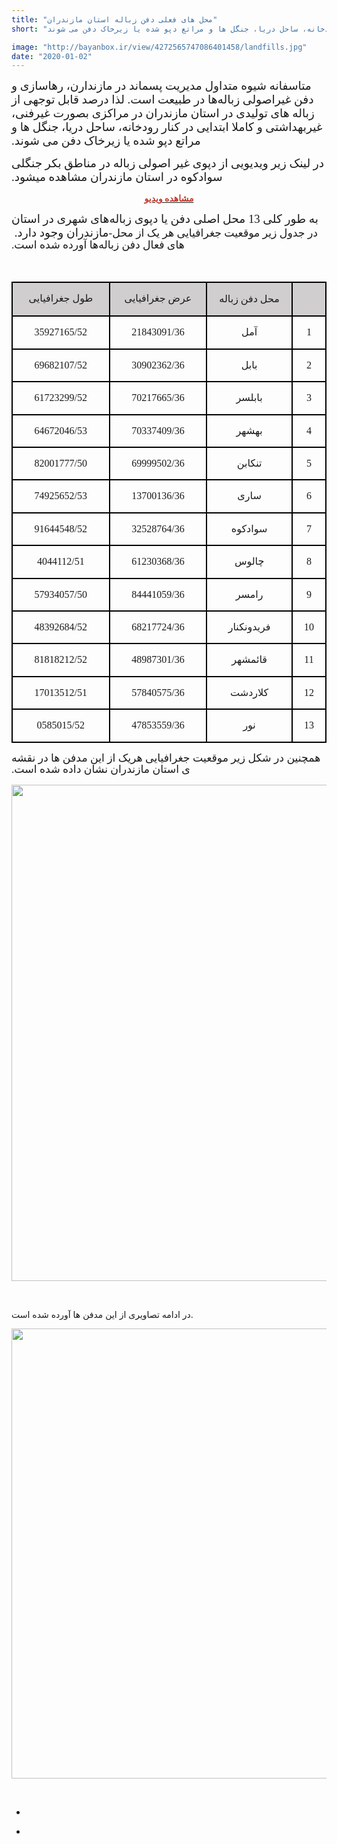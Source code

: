 ```yaml
---
title: "محل های فعلی دفن زباله استان مازندران"
short: "متاسفانه شیوه متداول مدیریت پسماند در مازندارن، رهاسازی و دفن غیراصولی زباله‌ها در طبیعت است. لذا درصد قابل توجهی از زباله ­های تولیدی در استان مازندران در مراکزی بصورت غیرفنی، غیربهداشتی و کاملا ابتدایی در کنار رودخانه، ساحل دریا، جنگل ­ها و مراتع دپو شده یا زیرخاک دفن می ­شوند."

image: "http://bayanbox.ir/view/4272565747086401458/landfills.jpg"
date: "2020-01-02"
---
```


<div class="post">
<div class="body align"><div class="cnt">
<p><span lang="AR-SA" dir="RTL" style="font-size:14.0pt"><span style="font-family:&quot;B Nazanin&quot;">متاسفانه شیوه متداول مدیریت پسماند در مازندارن، رهاسازی و دفن غیراصولی زباله‌ها در طبیعت است. لذا درصد قابل توجهی از زباله ­های تولیدی در استان مازندران در مراکزی بصورت غیرفنی، غیربهداشتی و کاملا ابتدایی در کنار رودخانه، ساحل دریا، جنگل ­ها و مراتع دپو شده یا زیرخاک دفن می ­شوند.</span></span></p>
<p><span lang="AR-SA" dir="RTL" style="font-size:14.0pt"><span style="font-family:&quot;B Nazanin&quot;">در لینک زیر ویدیویی از دپوی غیر اصولی زباله در مناطق بکر جنگلی سوادکوه در استان مازندران مشاهده میشود. </span></span></p>
<p style="text-align: center;"><strong><a href="https://as1.cdn.asset.aparat.com/aparat-video/19c4e5f43d3b986f20ee835af6c56dde23477437-360p.mp4"><span style="color:#c0392b;">مشاهده ویدیو</span></a></strong></p>
<p><span lang="AR-SA" dir="RTL" style="font-size:14.0pt"><span style="font-family:&quot;B Nazanin&quot;">به طور کلی 13 محل اصلی دفن یا دپوی زباله‌های شهری در استان مازندران وجود دارد.&nbsp;</span></span><span lang="FA" dir="RTL" style="font-size:13.0pt"><span style="line-height:107%"><span style="font-family:&quot;B Nazanin&quot;">در جدول زیر موقعیت جغرافیایی هر یک از محل­ های فعال دفن زباله‌ها آورده شده است.</span></span></span></p>
<p><span lang="FA" dir="RTL" style="font-size:13.0pt"><span style="line-height:107%"><span style="font-family:&quot;B Nazanin&quot;">&nbsp;</span></span></span></p>
<table class="MsoTableGrid" dir="rtl" style="border-collapse:collapse; border:none" align="center"><tbody>
<tr>
<td valign="top" style="border-bottom:2px solid black; width:39px; padding:0cm 7px 0cm 7px; height:18px; background-color:#d0cece; border-top:2px solid black; border-right:2px solid black; border-left:2px solid black"><p align="center" dir="RTL" style="text-align:center">&nbsp;</p></td>
<td style="border-bottom:2px solid black; width:123px; padding:0cm 7px 0cm 7px; height:18px; background-color:#d0cece; border-top:2px solid black; border-right:none; border-left:2px solid black"><p align="center" dir="RTL" style="text-align:center"><span style="font-size:11pt"><span style="line-height:115%"><span style="direction:rtl"><span style="unicode-bidi:embed"><span style="font-family:Calibri,sans-serif"><span lang="FA" style="font-size:12.0pt"><span style="line-height:115%"><span style="font-family:&quot;B Nazanin&quot;">محل دفن زباله</span></span></span></span></span></span></span></span></p></td>
<td valign="top" style="border-bottom:2px solid black; width:142px; padding:0cm 7px 0cm 7px; height:18px; background-color:#d0cece; border-top:2px solid black; border-right:none; border-left:2px solid black"><p align="center" dir="RTL" style="text-align:center"><span style="font-size:11pt"><span style="line-height:115%"><span style="direction:rtl"><span style="unicode-bidi:embed"><span style="font-family:Calibri,sans-serif"><span lang="FA" style="font-size:12.0pt"><span style="line-height:115%"><span style="font-family:&quot;B Nazanin&quot;">عرض جغرافیایی</span></span></span></span></span></span></span></span></p></td>
<td valign="top" style="border-bottom:2px solid black; width:142px; padding:0cm 7px 0cm 7px; height:18px; background-color:#d0cece; border-top:2px solid black; border-right:none; border-left:2px solid black"><p align="center" dir="RTL" style="text-align:center"><span style="font-size:11pt"><span style="line-height:115%"><span style="direction:rtl"><span style="unicode-bidi:embed"><span style="font-family:Calibri,sans-serif"><span lang="FA" style="font-size:12.0pt"><span style="line-height:115%"><span style="font-family:&quot;B Nazanin&quot;">طول جغرافیایی</span></span></span></span></span></span></span></span></p></td>
</tr>
<tr>
<td valign="top" style="border-bottom:2px solid black; width:39px; padding:0cm 7px 0cm 7px; height:18px; border-top:none; border-right:2px solid black; border-left:2px solid black"><p align="center" dir="RTL" style="text-align:center"><span style="font-size:11pt"><span style="line-height:115%"><span style="direction:rtl"><span style="unicode-bidi:embed"><span style="font-family:Calibri,sans-serif"><span lang="FA" style="font-size:12.0pt"><span style="line-height:115%"><span style="font-family:&quot;B Nazanin&quot;">1</span></span></span></span></span></span></span></span></p></td>
<td style="border-bottom:2px solid black; width:123px; padding:0cm 7px 0cm 7px; height:18px; border-top:none; border-right:none; border-left:2px solid black"><p align="center" dir="RTL" style="text-align:center"><span style="font-size:11pt"><span style="line-height:115%"><span style="direction:rtl"><span style="unicode-bidi:embed"><span style="font-family:Calibri,sans-serif"><span lang="FA" style="font-size:12.0pt"><span style="line-height:115%"><span style="font-family:&quot;B Nazanin&quot;">آمل</span></span></span></span></span></span></span></span></p></td>
<td valign="top" style="border-bottom:2px solid black; width:142px; padding:0cm 7px 0cm 7px; height:18px; border-top:none; border-right:none; border-left:2px solid black"><p align="center" dir="RTL" style="text-align:center"><span style="font-size:11pt"><span style="line-height:115%"><span style="direction:rtl"><span style="unicode-bidi:embed"><span style="font-family:Calibri,sans-serif"><span lang="FA" style="font-size:12.0pt"><span style="line-height:115%"><span style="font-family:&quot;B Nazanin&quot;">21843091/36</span></span></span></span></span></span></span></span></p></td>
<td valign="top" style="border-bottom:2px solid black; width:142px; padding:0cm 7px 0cm 7px; height:18px; border-top:none; border-right:none; border-left:2px solid black"><p align="center" dir="RTL" style="text-align:center"><span style="font-size:11pt"><span style="line-height:115%"><span style="direction:rtl"><span style="unicode-bidi:embed"><span style="font-family:Calibri,sans-serif"><span lang="FA" style="font-size:12.0pt"><span style="line-height:115%"><span style="font-family:&quot;B Nazanin&quot;">35927165/52</span></span></span></span></span></span></span></span></p></td>
</tr>
<tr>
<td valign="top" style="border-bottom:2px solid black; width:39px; padding:0cm 7px 0cm 7px; height:18px; border-top:none; border-right:2px solid black; border-left:2px solid black"><p align="center" dir="RTL" style="text-align:center"><span style="font-size:11pt"><span style="line-height:115%"><span style="direction:rtl"><span style="unicode-bidi:embed"><span style="font-family:Calibri,sans-serif"><span lang="FA" style="font-size:12.0pt"><span style="line-height:115%"><span style="font-family:&quot;B Nazanin&quot;">2</span></span></span></span></span></span></span></span></p></td>
<td style="border-bottom:2px solid black; width:123px; padding:0cm 7px 0cm 7px; height:18px; border-top:none; border-right:none; border-left:2px solid black"><p align="center" dir="RTL" style="text-align:center"><span style="font-size:11pt"><span style="line-height:115%"><span style="direction:rtl"><span style="unicode-bidi:embed"><span style="font-family:Calibri,sans-serif"><span lang="FA" style="font-size:12.0pt"><span style="line-height:115%"><span style="font-family:&quot;B Nazanin&quot;">بابل</span></span></span></span></span></span></span></span></p></td>
<td valign="top" style="border-bottom:2px solid black; width:142px; padding:0cm 7px 0cm 7px; height:18px; border-top:none; border-right:none; border-left:2px solid black"><p align="center" dir="RTL" style="text-align:center"><span style="font-size:11pt"><span style="line-height:115%"><span style="direction:rtl"><span style="unicode-bidi:embed"><span style="font-family:Calibri,sans-serif"><span lang="FA" style="font-size:12.0pt"><span style="line-height:115%"><span style="font-family:&quot;B Nazanin&quot;">30902362/36</span></span></span></span></span></span></span></span></p></td>
<td valign="top" style="border-bottom:2px solid black; width:142px; padding:0cm 7px 0cm 7px; height:18px; border-top:none; border-right:none; border-left:2px solid black"><p align="center" dir="RTL" style="text-align:center"><span style="font-size:11pt"><span style="line-height:115%"><span style="direction:rtl"><span style="unicode-bidi:embed"><span style="font-family:Calibri,sans-serif"><span lang="FA" style="font-size:12.0pt"><span style="line-height:115%"><span style="font-family:&quot;B Nazanin&quot;">69682107/52</span></span></span></span></span></span></span></span></p></td>
</tr>
<tr>
<td valign="top" style="border-bottom:2px solid black; width:39px; padding:0cm 7px 0cm 7px; height:18px; border-top:none; border-right:2px solid black; border-left:2px solid black"><p align="center" dir="RTL" style="text-align:center"><span style="font-size:11pt"><span style="line-height:115%"><span style="direction:rtl"><span style="unicode-bidi:embed"><span style="font-family:Calibri,sans-serif"><span lang="FA" style="font-size:12.0pt"><span style="line-height:115%"><span style="font-family:&quot;B Nazanin&quot;">3</span></span></span></span></span></span></span></span></p></td>
<td style="border-bottom:2px solid black; width:123px; padding:0cm 7px 0cm 7px; height:18px; border-top:none; border-right:none; border-left:2px solid black"><p align="center" dir="RTL" style="text-align:center"><span style="font-size:11pt"><span style="line-height:115%"><span style="direction:rtl"><span style="unicode-bidi:embed"><span style="font-family:Calibri,sans-serif"><span lang="FA" style="font-size:12.0pt"><span style="line-height:115%"><span style="font-family:&quot;B Nazanin&quot;">بابلسر</span></span></span></span></span></span></span></span></p></td>
<td style="border-bottom:2px solid black; width:142px; padding:0cm 7px 0cm 7px; height:18px; border-top:none; border-right:none; border-left:2px solid black"><p align="center" dir="RTL" style="text-align:center"><span style="font-size:11pt"><span style="line-height:115%"><span style="direction:rtl"><span style="unicode-bidi:embed"><span style="font-family:Calibri,sans-serif"><span lang="FA" style="font-size:12.0pt"><span style="line-height:115%"><span style="font-family:&quot;B Nazanin&quot;">70217665/36</span></span></span></span></span></span></span></span></p></td>
<td style="border-bottom:2px solid black; width:142px; padding:0cm 7px 0cm 7px; height:18px; border-top:none; border-right:none; border-left:2px solid black"><p align="center" dir="RTL" style="text-align:center"><span style="font-size:11pt"><span style="line-height:115%"><span style="direction:rtl"><span style="unicode-bidi:embed"><span style="font-family:Calibri,sans-serif"><span lang="FA" style="font-size:12.0pt"><span style="line-height:115%"><span style="font-family:&quot;B Nazanin&quot;">61723299/52</span></span></span></span></span></span></span></span></p></td>
</tr>
<tr>
<td valign="top" style="border-bottom:2px solid black; width:39px; padding:0cm 7px 0cm 7px; height:18px; border-top:none; border-right:2px solid black; border-left:2px solid black"><p align="center" dir="RTL" style="text-align:center"><span style="font-size:11pt"><span style="line-height:115%"><span style="direction:rtl"><span style="unicode-bidi:embed"><span style="font-family:Calibri,sans-serif"><span lang="FA" style="font-size:12.0pt"><span style="line-height:115%"><span style="font-family:&quot;B Nazanin&quot;">4</span></span></span></span></span></span></span></span></p></td>
<td style="border-bottom:2px solid black; width:123px; padding:0cm 7px 0cm 7px; height:18px; border-top:none; border-right:none; border-left:2px solid black"><p align="center" dir="RTL" style="text-align:center"><span style="font-size:11pt"><span style="line-height:115%"><span style="direction:rtl"><span style="unicode-bidi:embed"><span style="font-family:Calibri,sans-serif"><span lang="FA" style="font-size:12.0pt"><span style="line-height:115%"><span style="font-family:&quot;B Nazanin&quot;">بهشهر</span></span></span></span></span></span></span></span></p></td>
<td valign="top" style="border-bottom:2px solid black; width:142px; padding:0cm 7px 0cm 7px; height:18px; border-top:none; border-right:none; border-left:2px solid black"><p align="center" dir="RTL" style="text-align:center"><span style="font-size:11pt"><span style="line-height:115%"><span style="direction:rtl"><span style="unicode-bidi:embed"><span style="font-family:Calibri,sans-serif"><span lang="FA" style="font-size:12.0pt"><span style="line-height:115%"><span style="font-family:&quot;B Nazanin&quot;">70337409/36</span></span></span></span></span></span></span></span></p></td>
<td valign="top" style="border-bottom:2px solid black; width:142px; padding:0cm 7px 0cm 7px; height:18px; border-top:none; border-right:none; border-left:2px solid black"><p align="center" dir="RTL" style="text-align:center"><span style="font-size:11pt"><span style="line-height:115%"><span style="direction:rtl"><span style="unicode-bidi:embed"><span style="font-family:Calibri,sans-serif"><span lang="FA" style="font-size:12.0pt"><span style="line-height:115%"><span style="font-family:&quot;B Nazanin&quot;">64672046/53</span></span></span></span></span></span></span></span></p></td>
</tr>
<tr>
<td valign="top" style="border-bottom:2px solid black; width:39px; padding:0cm 7px 0cm 7px; height:18px; border-top:none; border-right:2px solid black; border-left:2px solid black"><p align="center" dir="RTL" style="text-align:center"><span style="font-size:11pt"><span style="line-height:115%"><span style="direction:rtl"><span style="unicode-bidi:embed"><span style="font-family:Calibri,sans-serif"><span lang="FA" style="font-size:12.0pt"><span style="line-height:115%"><span style="font-family:&quot;B Nazanin&quot;">5</span></span></span></span></span></span></span></span></p></td>
<td style="border-bottom:2px solid black; width:123px; padding:0cm 7px 0cm 7px; height:18px; border-top:none; border-right:none; border-left:2px solid black"><p align="center" dir="RTL" style="text-align:center"><span style="font-size:11pt"><span style="line-height:115%"><span style="direction:rtl"><span style="unicode-bidi:embed"><span style="font-family:Calibri,sans-serif"><span lang="FA" style="font-size:12.0pt"><span style="line-height:115%"><span style="font-family:&quot;B Nazanin&quot;">تنکابن</span></span></span></span></span></span></span></span></p></td>
<td valign="top" style="border-bottom:2px solid black; width:142px; padding:0cm 7px 0cm 7px; height:18px; border-top:none; border-right:none; border-left:2px solid black"><p align="center" dir="RTL" style="text-align:center"><span style="font-size:11pt"><span style="line-height:115%"><span style="direction:rtl"><span style="unicode-bidi:embed"><span style="font-family:Calibri,sans-serif"><span lang="FA" style="font-size:12.0pt"><span style="line-height:115%"><span style="font-family:&quot;B Nazanin&quot;">69999502/36</span></span></span></span></span></span></span></span></p></td>
<td valign="top" style="border-bottom:2px solid black; width:142px; padding:0cm 7px 0cm 7px; height:18px; border-top:none; border-right:none; border-left:2px solid black"><p align="center" dir="RTL" style="text-align:center"><span style="font-size:11pt"><span style="line-height:115%"><span style="direction:rtl"><span style="unicode-bidi:embed"><span style="font-family:Calibri,sans-serif"><span lang="FA" style="font-size:12.0pt"><span style="line-height:115%"><span style="font-family:&quot;B Nazanin&quot;">82001777/50</span></span></span></span></span></span></span></span></p></td>
</tr>
<tr>
<td valign="top" style="border-bottom:2px solid black; width:39px; padding:0cm 7px 0cm 7px; height:18px; border-top:none; border-right:2px solid black; border-left:2px solid black"><p align="center" dir="RTL" style="text-align:center"><span style="font-size:11pt"><span style="line-height:115%"><span style="direction:rtl"><span style="unicode-bidi:embed"><span style="font-family:Calibri,sans-serif"><span lang="FA" style="font-size:12.0pt"><span style="line-height:115%"><span style="font-family:&quot;B Nazanin&quot;">6</span></span></span></span></span></span></span></span></p></td>
<td style="border-bottom:2px solid black; width:123px; padding:0cm 7px 0cm 7px; height:18px; border-top:none; border-right:none; border-left:2px solid black"><p align="center" dir="RTL" style="text-align:center"><span style="font-size:11pt"><span style="line-height:115%"><span style="direction:rtl"><span style="unicode-bidi:embed"><span style="font-family:Calibri,sans-serif"><span lang="FA" style="font-size:12.0pt"><span style="line-height:115%"><span style="font-family:&quot;B Nazanin&quot;">ساری</span></span></span></span></span></span></span></span></p></td>
<td valign="top" style="border-bottom:2px solid black; width:142px; padding:0cm 7px 0cm 7px; height:18px; border-top:none; border-right:none; border-left:2px solid black"><p align="center" dir="RTL" style="text-align:center"><span style="font-size:11pt"><span style="line-height:115%"><span style="direction:rtl"><span style="unicode-bidi:embed"><span style="font-family:Calibri,sans-serif"><span lang="FA" style="font-size:12.0pt"><span style="line-height:115%"><span style="font-family:&quot;B Nazanin&quot;">13700136/36</span></span></span></span></span></span></span></span></p></td>
<td valign="top" style="border-bottom:2px solid black; width:142px; padding:0cm 7px 0cm 7px; height:18px; border-top:none; border-right:none; border-left:2px solid black"><p align="center" dir="RTL" style="text-align:center"><span style="font-size:11pt"><span style="line-height:115%"><span style="direction:rtl"><span style="unicode-bidi:embed"><span style="font-family:Calibri,sans-serif"><span lang="FA" style="font-size:12.0pt"><span style="line-height:115%"><span style="font-family:&quot;B Nazanin&quot;">74925652/53</span></span></span></span></span></span></span></span></p></td>
</tr>
<tr>
<td valign="top" style="border-bottom:2px solid black; width:39px; padding:0cm 7px 0cm 7px; height:18px; border-top:none; border-right:2px solid black; border-left:2px solid black"><p align="center" dir="RTL" style="text-align:center"><span style="font-size:11pt"><span style="line-height:115%"><span style="direction:rtl"><span style="unicode-bidi:embed"><span style="font-family:Calibri,sans-serif"><span lang="FA" style="font-size:12.0pt"><span style="line-height:115%"><span style="font-family:&quot;B Nazanin&quot;">7</span></span></span></span></span></span></span></span></p></td>
<td style="border-bottom:2px solid black; width:123px; padding:0cm 7px 0cm 7px; height:18px; border-top:none; border-right:none; border-left:2px solid black"><p align="center" dir="RTL" style="text-align:center"><span style="font-size:11pt"><span style="line-height:115%"><span style="direction:rtl"><span style="unicode-bidi:embed"><span style="font-family:Calibri,sans-serif"><span lang="FA" style="font-size:12.0pt"><span style="line-height:115%"><span style="font-family:&quot;B Nazanin&quot;">سوادکوه</span></span></span></span></span></span></span></span></p></td>
<td valign="top" style="border-bottom:2px solid black; width:142px; padding:0cm 7px 0cm 7px; height:18px; border-top:none; border-right:none; border-left:2px solid black"><p align="center" dir="RTL" style="text-align:center"><span style="font-size:11pt"><span style="line-height:115%"><span style="direction:rtl"><span style="unicode-bidi:embed"><span style="font-family:Calibri,sans-serif"><span lang="FA" style="font-size:12.0pt"><span style="line-height:115%"><span style="font-family:&quot;B Nazanin&quot;">32528764/36</span></span></span></span></span></span></span></span></p></td>
<td valign="top" style="border-bottom:2px solid black; width:142px; padding:0cm 7px 0cm 7px; height:18px; border-top:none; border-right:none; border-left:2px solid black"><p align="center" dir="RTL" style="text-align:center"><span style="font-size:11pt"><span style="line-height:115%"><span style="direction:rtl"><span style="unicode-bidi:embed"><span style="font-family:Calibri,sans-serif"><span lang="FA" style="font-size:12.0pt"><span style="line-height:115%"><span style="font-family:&quot;B Nazanin&quot;">91644548/52</span></span></span></span></span></span></span></span></p></td>
</tr>
<tr>
<td valign="top" style="border-bottom:2px solid black; width:39px; padding:0cm 7px 0cm 7px; height:18px; border-top:none; border-right:2px solid black; border-left:2px solid black"><p align="center" dir="RTL" style="text-align:center"><span style="font-size:11pt"><span style="line-height:115%"><span style="direction:rtl"><span style="unicode-bidi:embed"><span style="font-family:Calibri,sans-serif"><span lang="FA" style="font-size:12.0pt"><span style="line-height:115%"><span style="font-family:&quot;B Nazanin&quot;">8</span></span></span></span></span></span></span></span></p></td>
<td style="border-bottom:2px solid black; width:123px; padding:0cm 7px 0cm 7px; height:18px; border-top:none; border-right:none; border-left:2px solid black"><p align="center" dir="RTL" style="text-align:center"><span style="font-size:11pt"><span style="line-height:115%"><span style="direction:rtl"><span style="unicode-bidi:embed"><span style="font-family:Calibri,sans-serif"><span lang="FA" style="font-size:12.0pt"><span style="line-height:115%"><span style="font-family:&quot;B Nazanin&quot;">چالوس</span></span></span></span></span></span></span></span></p></td>
<td valign="top" style="border-bottom:2px solid black; width:142px; padding:0cm 7px 0cm 7px; height:18px; border-top:none; border-right:none; border-left:2px solid black"><p align="center" dir="RTL" style="text-align:center"><span style="font-size:11pt"><span style="line-height:115%"><span style="direction:rtl"><span style="unicode-bidi:embed"><span style="font-family:Calibri,sans-serif"><span lang="FA" style="font-size:12.0pt"><span style="line-height:115%"><span style="font-family:&quot;B Nazanin&quot;">61230368/36</span></span></span></span></span></span></span></span></p></td>
<td valign="top" style="border-bottom:2px solid black; width:142px; padding:0cm 7px 0cm 7px; height:18px; border-top:none; border-right:none; border-left:2px solid black"><p align="center" dir="RTL" style="text-align:center"><span style="font-size:11pt"><span style="line-height:115%"><span style="direction:rtl"><span style="unicode-bidi:embed"><span style="font-family:Calibri,sans-serif"><span lang="FA" style="font-size:12.0pt"><span style="line-height:115%"><span style="font-family:&quot;B Nazanin&quot;">4044112/51</span></span></span></span></span></span></span></span></p></td>
</tr>
<tr>
<td valign="top" style="border-bottom:2px solid black; width:39px; padding:0cm 7px 0cm 7px; height:18px; border-top:none; border-right:2px solid black; border-left:2px solid black"><p align="center" dir="RTL" style="text-align:center"><span style="font-size:11pt"><span style="line-height:115%"><span style="direction:rtl"><span style="unicode-bidi:embed"><span style="font-family:Calibri,sans-serif"><span lang="FA" style="font-size:12.0pt"><span style="line-height:115%"><span style="font-family:&quot;B Nazanin&quot;">9</span></span></span></span></span></span></span></span></p></td>
<td style="border-bottom:2px solid black; width:123px; padding:0cm 7px 0cm 7px; height:18px; border-top:none; border-right:none; border-left:2px solid black"><p align="center" dir="RTL" style="text-align:center"><span style="font-size:11pt"><span style="line-height:115%"><span style="direction:rtl"><span style="unicode-bidi:embed"><span style="font-family:Calibri,sans-serif"><span lang="FA" style="font-size:12.0pt"><span style="line-height:115%"><span style="font-family:&quot;B Nazanin&quot;">رامسر</span></span></span></span></span></span></span></span></p></td>
<td valign="top" style="border-bottom:2px solid black; width:142px; padding:0cm 7px 0cm 7px; height:18px; border-top:none; border-right:none; border-left:2px solid black"><p align="center" dir="RTL" style="text-align:center"><span style="font-size:11pt"><span style="line-height:115%"><span style="direction:rtl"><span style="unicode-bidi:embed"><span style="font-family:Calibri,sans-serif"><span lang="FA" style="font-size:12.0pt"><span style="line-height:115%"><span style="font-family:&quot;B Nazanin&quot;">84441059/36</span></span></span></span></span></span></span></span></p></td>
<td valign="top" style="border-bottom:2px solid black; width:142px; padding:0cm 7px 0cm 7px; height:18px; border-top:none; border-right:none; border-left:2px solid black"><p align="center" dir="RTL" style="text-align:center"><span style="font-size:11pt"><span style="line-height:115%"><span style="direction:rtl"><span style="unicode-bidi:embed"><span style="font-family:Calibri,sans-serif"><span lang="FA" style="font-size:12.0pt"><span style="line-height:115%"><span style="font-family:&quot;B Nazanin&quot;">57934057/50</span></span></span></span></span></span></span></span></p></td>
</tr>
<tr>
<td valign="top" style="border-bottom:2px solid black; width:39px; padding:0cm 7px 0cm 7px; height:18px; border-top:none; border-right:2px solid black; border-left:2px solid black"><p align="center" dir="RTL" style="text-align:center"><span style="font-size:11pt"><span style="line-height:115%"><span style="direction:rtl"><span style="unicode-bidi:embed"><span style="font-family:Calibri,sans-serif"><span lang="FA" style="font-size:12.0pt"><span style="line-height:115%"><span style="font-family:&quot;B Nazanin&quot;">10</span></span></span></span></span></span></span></span></p></td>
<td style="border-bottom:2px solid black; width:123px; padding:0cm 7px 0cm 7px; height:18px; border-top:none; border-right:none; border-left:2px solid black"><p align="center" dir="RTL" style="text-align:center"><span style="font-size:11pt"><span style="line-height:115%"><span style="direction:rtl"><span style="unicode-bidi:embed"><span style="font-family:Calibri,sans-serif"><span lang="FA" style="font-size:12.0pt"><span style="line-height:115%"><span style="font-family:&quot;B Nazanin&quot;">فریدونکنار</span></span></span></span></span></span></span></span></p></td>
<td style="border-bottom:2px solid black; width:142px; padding:0cm 7px 0cm 7px; height:18px; border-top:none; border-right:none; border-left:2px solid black"><p align="center" dir="RTL" style="text-align:center"><span style="font-size:11pt"><span style="line-height:115%"><span style="direction:rtl"><span style="unicode-bidi:embed"><span style="font-family:Calibri,sans-serif"><span lang="FA" style="font-size:12.0pt"><span style="line-height:115%"><span style="font-family:&quot;B Nazanin&quot;">68217724/36</span></span></span></span></span></span></span></span></p></td>
<td style="border-bottom:2px solid black; width:142px; padding:0cm 7px 0cm 7px; height:18px; border-top:none; border-right:none; border-left:2px solid black"><p align="center" dir="RTL" style="text-align:center"><span style="font-size:11pt"><span style="line-height:115%"><span style="direction:rtl"><span style="unicode-bidi:embed"><span style="font-family:Calibri,sans-serif"><span lang="FA" style="font-size:12.0pt"><span style="line-height:115%"><span style="font-family:&quot;B Nazanin&quot;">48392684/52</span></span></span></span></span></span></span></span></p></td>
</tr>
<tr>
<td valign="top" style="border-bottom:2px solid black; width:39px; padding:0cm 7px 0cm 7px; height:18px; border-top:none; border-right:2px solid black; border-left:2px solid black"><p align="center" dir="RTL" style="text-align:center"><span style="font-size:11pt"><span style="line-height:115%"><span style="direction:rtl"><span style="unicode-bidi:embed"><span style="font-family:Calibri,sans-serif"><span lang="FA" style="font-size:12.0pt"><span style="line-height:115%"><span style="font-family:&quot;B Nazanin&quot;">11</span></span></span></span></span></span></span></span></p></td>
<td style="border-bottom:2px solid black; width:123px; padding:0cm 7px 0cm 7px; height:18px; border-top:none; border-right:none; border-left:2px solid black"><p align="center" dir="RTL" style="text-align:center"><span style="font-size:11pt"><span style="line-height:115%"><span style="direction:rtl"><span style="unicode-bidi:embed"><span style="font-family:Calibri,sans-serif"><span lang="FA" style="font-size:12.0pt"><span style="line-height:115%"><span style="font-family:&quot;B Nazanin&quot;">قائمشهر</span></span></span></span></span></span></span></span></p></td>
<td style="border-bottom:2px solid black; width:142px; padding:0cm 7px 0cm 7px; height:18px; border-top:none; border-right:none; border-left:2px solid black"><p align="center" dir="RTL" style="text-align:center"><span style="font-size:11pt"><span style="line-height:115%"><span style="direction:rtl"><span style="unicode-bidi:embed"><span style="font-family:Calibri,sans-serif"><span lang="FA" style="font-size:12.0pt"><span style="line-height:115%"><span style="font-family:&quot;B Nazanin&quot;">48987301/36</span></span></span></span></span></span></span></span></p></td>
<td style="border-bottom:2px solid black; width:142px; padding:0cm 7px 0cm 7px; height:18px; border-top:none; border-right:none; border-left:2px solid black"><p align="center" dir="RTL" style="text-align:center"><span style="font-size:11pt"><span style="line-height:115%"><span style="direction:rtl"><span style="unicode-bidi:embed"><span style="font-family:Calibri,sans-serif"><span lang="FA" style="font-size:12.0pt"><span style="line-height:115%"><span style="font-family:&quot;B Nazanin&quot;">81818212/52</span></span></span></span></span></span></span></span></p></td>
</tr>
<tr>
<td valign="top" style="border-bottom:2px solid black; width:39px; padding:0cm 7px 0cm 7px; height:18px; border-top:none; border-right:2px solid black; border-left:2px solid black"><p align="center" dir="RTL" style="text-align:center"><span style="font-size:11pt"><span style="line-height:115%"><span style="direction:rtl"><span style="unicode-bidi:embed"><span style="font-family:Calibri,sans-serif"><span lang="FA" style="font-size:12.0pt"><span style="line-height:115%"><span style="font-family:&quot;B Nazanin&quot;">12</span></span></span></span></span></span></span></span></p></td>
<td style="border-bottom:2px solid black; width:123px; padding:0cm 7px 0cm 7px; height:18px; border-top:none; border-right:none; border-left:2px solid black"><p align="center" dir="RTL" style="text-align:center"><span style="font-size:11pt"><span style="line-height:115%"><span style="direction:rtl"><span style="unicode-bidi:embed"><span style="font-family:Calibri,sans-serif"><span lang="FA" style="font-size:12.0pt"><span style="line-height:115%"><span style="font-family:&quot;B Nazanin&quot;">کلاردشت</span></span></span></span></span></span></span></span></p></td>
<td valign="top" style="border-bottom:2px solid black; width:142px; padding:0cm 7px 0cm 7px; height:18px; border-top:none; border-right:none; border-left:2px solid black"><p align="center" dir="RTL" style="text-align:center"><span style="font-size:11pt"><span style="line-height:115%"><span style="direction:rtl"><span style="unicode-bidi:embed"><span style="font-family:Calibri,sans-serif"><span lang="FA" style="font-size:12.0pt"><span style="line-height:115%"><span style="font-family:&quot;B Nazanin&quot;">57840575/36</span></span></span></span></span></span></span></span></p></td>
<td valign="top" style="border-bottom:2px solid black; width:142px; padding:0cm 7px 0cm 7px; height:18px; border-top:none; border-right:none; border-left:2px solid black"><p align="center" dir="RTL" style="text-align:center"><span style="font-size:11pt"><span style="line-height:115%"><span style="direction:rtl"><span style="unicode-bidi:embed"><span style="font-family:Calibri,sans-serif"><span lang="FA" style="font-size:12.0pt"><span style="line-height:115%"><span style="font-family:&quot;B Nazanin&quot;">17013512/51</span></span></span></span></span></span></span></span></p></td>
</tr>
<tr>
<td valign="top" style="border-bottom:2px solid black; width:39px; padding:0cm 7px 0cm 7px; height:18px; border-top:none; border-right:2px solid black; border-left:2px solid black"><p align="center" dir="RTL" style="text-align:center"><span style="font-size:11pt"><span style="line-height:115%"><span style="direction:rtl"><span style="unicode-bidi:embed"><span style="font-family:Calibri,sans-serif"><span lang="FA" style="font-size:12.0pt"><span style="line-height:115%"><span style="font-family:&quot;B Nazanin&quot;">13</span></span></span></span></span></span></span></span></p></td>
<td style="border-bottom:2px solid black; width:123px; padding:0cm 7px 0cm 7px; height:18px; border-top:none; border-right:none; border-left:2px solid black"><p align="center" dir="RTL" style="text-align:center"><span style="font-size:11pt"><span style="line-height:115%"><span style="direction:rtl"><span style="unicode-bidi:embed"><span style="font-family:Calibri,sans-serif"><span lang="FA" style="font-size:12.0pt"><span style="line-height:115%"><span style="font-family:&quot;B Nazanin&quot;">نور</span></span></span></span></span></span></span></span></p></td>
<td valign="top" style="border-bottom:2px solid black; width:142px; padding:0cm 7px 0cm 7px; height:18px; border-top:none; border-right:none; border-left:2px solid black"><p align="center" dir="RTL" style="text-align:center"><span style="font-size:11pt"><span style="line-height:115%"><span style="direction:rtl"><span style="unicode-bidi:embed"><span style="font-family:Calibri,sans-serif"><span lang="FA" style="font-size:12.0pt"><span style="line-height:115%"><span style="font-family:&quot;B Nazanin&quot;">47853559/36</span></span></span></span></span></span></span></span></p></td>
<td valign="top" style="border-bottom:2px solid black; width:142px; padding:0cm 7px 0cm 7px; height:18px; border-top:none; border-right:none; border-left:2px solid black"><p align="center" dir="RTL" style="text-align:center"><span style="font-size:11pt"><span style="line-height:115%"><span style="direction:rtl"><span style="unicode-bidi:embed"><span style="font-family:Calibri,sans-serif"><span lang="FA" style="font-size:12.0pt"><span style="line-height:115%"><span style="font-family:&quot;B Nazanin&quot;">0585015/52</span></span></span></span></span></span></span></span></p></td>
</tr>
</tbody></table>
<p></p>
<p><span lang="FA" dir="RTL" style="font-size:13.0pt"><span style="line-height:107%"><span style="font-family:&quot;B Nazanin&quot;">همچنین در شکل زیر&nbsp;موقعیت جغرافیایی هریک از این مدفن ها در نقشه ­ی استان مازندران نشان داده شده است.</span></span></span></p>
<p style="text-align: center;"><a target="_blank" href="//bayanbox.ir/info/4272565747086401458/landfills"><img height="794" width="1122" src="//bayanbox.ir/view/4272565747086401458/landfills.jpg"></a></p>
<p>&nbsp;</p>
<p>در ادامه تصاویری از این مدفن ها آورده شده است.</p>
<p style="text-align: center;"><a target="_blank" href="//bayanbox.ir/info/5039998006582656165/Presentation1"><img height="720" width="1280" src="//bayanbox.ir/view/5039998006582656165/Presentation1.jpg"></a></p>
<p>&nbsp;</p>
</div></div>
<div class="post_detail">
<div class="cnt">
<div class="det_left">
<ul>
<li class="nobg"><span class="date"></span></li>
</ul>
</div>
<div class="det_right">
<ul>
<li><span class="author"></span></li>
</ul>
</div>
<div class="clear"></div>
</div>
</div></div>
